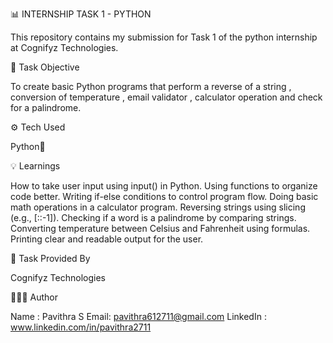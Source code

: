 📊 INTERNSHIP TASK 1 - PYTHON

This repository contains my submission for Task 1 of the python internship at Cognifyz Technologies.

📌 Task Objective

To create basic Python programs that perform a reverse of a string , conversion of temperature , email validator , calculator operation and check for a palindrome.

⚙️ Tech Used

Python🐍

💡 Learnings

How to take user input using input() in Python. 
Using functions to organize code better. 
Writing if-else conditions to control program flow.
Doing basic math operations in a calculator program. 
Reversing strings using slicing (e.g., [::-1]). 
Checking if a word is a palindrome by comparing strings. 
Converting temperature between Celsius and Fahrenheit using formulas. 
Printing clear and readable output for the user.

📌 Task Provided By

Cognifyz Technologies

👩🏻‍💻 Author

Name : Pavithra S
Email: pavithra612711@gmail.com
LinkedIn : www.linkedin.com/in/pavithra2711
